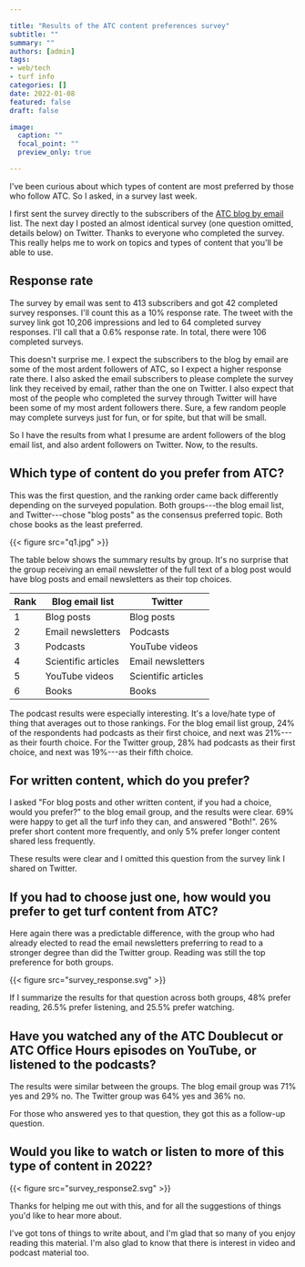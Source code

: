 ```yaml
---

title: "Results of the ATC content preferences survey"
subtitle: ""
summary: ""
authors: [admin]
tags: 
- web/tech
- turf info
categories: []
date: 2022-01-08
featured: false
draft: false

image:
  caption: ""
  focal_point: ""
  preview_only: true

---
```


I've been curious about which types of content are most preferred by those who follow ATC. So I asked, in a survey last week. 

I first sent the survey directly to the subscribers of the [ATC blog by email](https://www.subscribepage.com/atc_blog_email) list. The next day I posted an almost identical survey (one question omitted, details below) on Twitter. Thanks to everyone who completed the survey. This really helps me to work on topics and types of content that you'll be able to use.

## Response rate

The survey by email was sent to 413 subscribers and got 42 completed survey responses. I'll count this as a 10% response rate. The tweet with the survey link got 10,206 impressions and led to 64 completed survey responses. I'll call that a 0.6% response rate. In total, there were 106 completed surveys.

This doesn't surprise me. I expect the subscribers to the blog by email are some of the most ardent followers of ATC, so I expect a higher response rate there. I also asked the email subscribers to please complete the survey link they received by email, rather than the one on Twitter. I also expect that most of the people who completed the survey through Twitter will have been some of my most ardent followers there. Sure, a few random people may complete surveys just for fun, or for spite, but that will be small. 

So I have the results from what I presume are ardent followers of the blog email list, and also ardent followers on Twitter. Now, to the results.

## Which type of content do you prefer from ATC?

This was the first question, and the ranking order came back differently depending on the surveyed population. Both groups---the blog email list, and Twitter---chose "blog posts" as the consensus preferred topic. Both chose books as the least preferred. 

{{< figure src="q1.jpg" >}}

The table below shows the summary results by group. It's no surprise that the group receiving an email newsletter of the full text of a blog post would have blog posts and email newsletters as their top choices.

| Rank | Blog email list     | Twitter             |
|------|---------------------|---------------------|
| 1    | Blog posts          | Blog posts          |
| 2    | Email newsletters   | Podcasts            |
| 3    | Podcasts            | YouTube videos      |
| 4    | Scientific articles | Email newsletters   |
| 5    | YouTube videos      | Scientific articles |
| 6    | Books               | Books               |

The podcast results were especially interesting. It's a love/hate type of thing that averages out to those rankings. For the blog email list group, 24% of the respondents had podcasts as their first choice, and next was 21%---as their fourth choice. For the Twitter group, 28% had podcasts as their first choice, and next was 19%---as their fifth choice. 

## For written content, which do you prefer?

I asked "For blog posts and other written content, if you had a choice, would you prefer?" to the blog email group, and the results were clear. 69% were happy to get all the turf info they can, and answered "Both!". 26% prefer short content more frequently, and only 5% prefer longer content shared less frequently. 

These results were clear and I omitted this question from the survey link I shared on Twitter.

## If you had to choose just one, how would you prefer to get turf content from ATC?

Here again there was a predictable difference, with the group who had already elected to read the email newsletters preferring to read to a stronger degree than did the Twitter group. Reading was still the top preference for both groups.

{{< figure src="survey_response.svg" >}}

If I summarize the results for that question across both groups, 48% prefer reading, 26.5% prefer listening, and 25.5% prefer watching.

## Have you watched any of the ATC Doublecut or ATC Office Hours episodes on YouTube, or listened to the podcasts?

The results were similar between the groups. The blog email group was 71% yes and 29% no. The Twitter group was 64% yes and 36% no.

For those who answered yes to that question, they got this as a follow-up question.

## Would you like to watch or listen to more of this type of content in 2022?

{{< figure src="survey_response2.svg" >}}

Thanks for helping me out with this, and for all the suggestions of things you'd like to hear more about. 

I've got tons of things to write about, and I'm glad that so many of you enjoy reading this material. I'm also glad to know that there is interest in video and podcast material too. 
